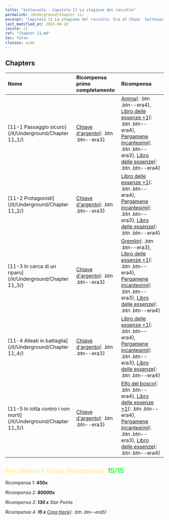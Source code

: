 ```yaml
---
title: "Sottosuolo - Capitolo 11 La stagione del raccolto"
permalink: /Underground/Chapter 11/
excerpt: "Capitolo 11 La stagione del raccolto. Era of Chaos  Sottosuolo - Capitolo 11. La stagione del raccolto"
last_modified_at: 2021-04-28
locale: it
ref: "Chapter 11.md"
toc: false
classes: wide
---
```


## Chapters

  | Nome |  Ricompensa primo completamento | Ricompensa |
  |:------------|:------------|:------------| 
  | [11-1 Passaggio sicuro](/it/Underground/Chapter 11_1/) | [Chiave d'argento](/ItemsIT/con_693/){: .btn .btn--era3} | [Anima](/ItemsIT/unt_210/){: .btn .btn--era4}, [Libro delle essenze +1](/ItemsIT/mat_46/){: .btn .btn--era4}, [Pergamene incantesimi](/ItemsIT/con_694/){: .btn .btn--era3}, [Libro delle essenze](/ItemsIT/mat_39/){: .btn .btn--era4} |
  | [11-2 Protagonisti](/it/Underground/Chapter 11_2/) | [Chiave d'argento](/ItemsIT/con_693/){: .btn .btn--era3} | [Libro delle essenze +1](/ItemsIT/mat_46/){: .btn .btn--era4}, [Pergamene incantesimi](/ItemsIT/con_694/){: .btn .btn--era3}, [Libro delle essenze](/ItemsIT/mat_39/){: .btn .btn--era4} |
  | [11-3 In cerca di un riparo](/it/Underground/Chapter 11_3/) | [Chiave d'argento](/ItemsIT/con_693/){: .btn .btn--era3} | [Gremlin](/ItemsIT/unt_235/){: .btn .btn--era3}, [Libro delle essenze +1](/ItemsIT/mat_46/){: .btn .btn--era4}, [Pergamene incantesimi](/ItemsIT/con_694/){: .btn .btn--era3}, [Libro delle essenze](/ItemsIT/mat_39/){: .btn .btn--era4} |
  | [11-4 Alleati in battaglia](/it/Underground/Chapter 11_4/) | [Chiave d'argento](/ItemsIT/con_693/){: .btn .btn--era3} | [Libro delle essenze +1](/ItemsIT/mat_46/){: .btn .btn--era4}, [Pergamene incantesimi](/ItemsIT/con_694/){: .btn .btn--era3}, [Libro delle essenze](/ItemsIT/mat_39/){: .btn .btn--era4} |
  | [11-5 In lotta contro i non morti](/it/Underground/Chapter 11_5/) | [Chiave d'argento](/ItemsIT/con_693/){: .btn .btn--era3} | [Elfo del bosco](/ItemsIT/unt_201/){: .btn .btn--era4}, [Libro delle essenze +1](/ItemsIT/mat_46/){: .btn .btn--era4}, [Pergamene incantesimi](/ItemsIT/con_694/){: .btn .btn--era3}, [Libro delle essenze](/ItemsIT/mat_39/){: .btn .btn--era4} |


## <span style="color: #ffeea0">Per ottenere la tua ricompensa: </span><span style="color: #27f73a">15/15</span>

 Ricompensa 1:  **450x** <i class="fas fa-gem"/>

 Ricompensa 2:  **80000x** <i class="fas fa-coins"/>

 Ricompensa 3: **130 x** Star Points

 Ricompensa 4: **15 x** [Crag Hack](/ItemsIT/her_375/){: .btn .btn--era5}

